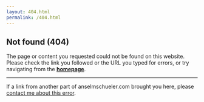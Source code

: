 ```yaml
---
layout: 404.html
permalink: /404.html
---
```


<article>

# Not found (404)

The page or content you requested could not be found on this website.  
Please check the link you followed or the URL you typed for errors,
or try navigating from the [**homepage**](/).

<hr>

If a link from another part of anselmschueler.com brought you here,
please [contact me about this error](mailto:mail@anselmschueler.com).

</article>
